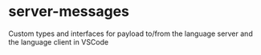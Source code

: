 # server-messages

Custom types and interfaces for payload to/from the language server and the language client in VSCode
